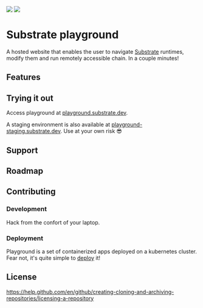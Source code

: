 ![](https://github.com/paritytech/substrate-playground/workflows/Continuous%20Integration%20Playground/badge.svg) ![](https://github.com/paritytech/substrate-playground/workflows/Continuous%20Integration%20Templates/badge.svg)

# Substrate playground

A hosted website that enables the user to navigate [Substrate](https://github.com/paritytech/substrate) runtimes, modify them and run remotely accessible chain. In a couple minutes!

## Features

## Trying it out

Access playground at [playground.substrate.dev](https://playground.substrate.dev).

A staging environment is also available at [playground-staging.substrate.dev](https://playground-staging.substrate.dev). Use at your own risk 😎

## Support

## Roadmap

## Contributing

### Development

Hack from the confort of your laptop.

### Deployment

Playground is a set of containerized apps deployed on a kubernetes cluster. Fear not, it's quite simple to [deploy](docs/DEPLOYMENT.md) it!

## License

https://help.github.com/en/github/creating-cloning-and-archiving-repositories/licensing-a-repository
